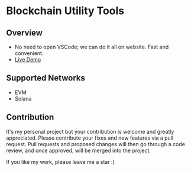 # Blockchain Utility Tools

## Overview

- No need to open VSCode; we can do it all on website. Fast and convenient.
- [Live Demo](https://quanttb.github.io/blockchain-utility-tools/)

## Supported Networks

- EVM
- Solana

## Contribution

It's my personal project but your contribution is welcome and greatly appreciated. Please contribute your fixes and new features via a pull request.
Pull requests and proposed changes will then go through a code review, and once approved, will be merged into the project.

If you like my work, please leave me a star :)
